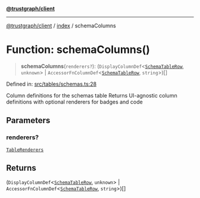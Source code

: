 [**@trustgraph/client**](../../README.md)

***

[@trustgraph/client](../../README.md) / [index](../README.md) / schemaColumns

# Function: schemaColumns()

> **schemaColumns**(`renderers?`): (`DisplayColumnDef`\<[`SchemaTableRow`](../type-aliases/SchemaTableRow.md), `unknown`\> \| `AccessorFnColumnDef`\<[`SchemaTableRow`](../type-aliases/SchemaTableRow.md), `string`\>)[]

Defined in: [src/tables/schemas.ts:28](https://github.com/trustgraph-ai/trustgraph-ts-client/blob/9a2bad46722f27bb783391eed1d9289614cc905a/src/tables/schemas.ts#L28)

Column definitions for the schemas table
Returns UI-agnostic column definitions with optional renderers for badges and code

## Parameters

### renderers?

[`TableRenderers`](../../types/interfaces/TableRenderers.md)

## Returns

(`DisplayColumnDef`\<[`SchemaTableRow`](../type-aliases/SchemaTableRow.md), `unknown`\> \| `AccessorFnColumnDef`\<[`SchemaTableRow`](../type-aliases/SchemaTableRow.md), `string`\>)[]
